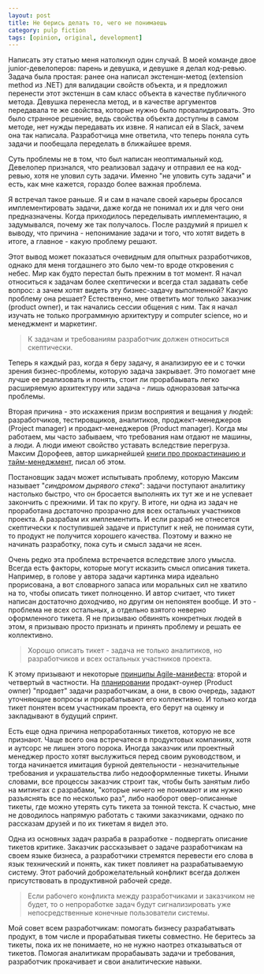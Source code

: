 ```yaml
---
layout: post
title: Не берись делать то, чего не понимаешь
category: pulp fiction
tags: [opinion, original, development]
---
```


Написать эту статью меня натолкнул один случай. В моей команде двое junior-девелоперов: парень и девушка, и девушке я делал код-ревью. Задача была простая: ранее она написал экстеншн-метод (extension method из .NET) для валидации свойств объекта, и я предложил перенести этот экстеншн в сам класс объекта в качестве публичного метода. Девушка перенесла метод, и в качестве аргументов передавала те же свойства, которые нужно было провалидировать. Это было странное решение, ведь свойства объекта доступны в самом методе, нет нужды передавать их извне. Я написал ей в Slack, зачем она так написала. Разработчица мне ответила, что теперь поняла суть задачи и пообещала переделать в ближайшее время.

Суть проблемы не в том, что был написан неоптимальный код. Девелопер признался, что реализовал задачу и отправил ее на код-ревью, хотя не уловил суть задачи. Именно "не уловить суть задачи" и есть, как мне кажется, гораздо более важная проблема.

Я встречал такое раньше. Я и сам в начале своей карьеры бросался имплементировать задачи, даже когда не понимал их и для чего они предназначены. Когда приходилось переделывать имплементацию, я задумывался, почему же так получалось. После раздумий я пришел к выводу, что причина - непонимание задачи и того, что хотят видеть в итоге, а главное - какую проблему решают.

Этот вывод может показаться очевидным для опытных разработчиков, однако для меня тогдашнего это было чем-то вроде откровения с небес. Мир как будто перестал быть прежним в тот момент. Я начал относиться к задачам более скептически и всегда стал задавать себе вопрос: а зачем хотят видеть эту бизнес-задачу выполненной? Какую проблему она решает? Естественно, мне ответить мог только заказчик (product owner), и так начались сессии общения с ним. Так я начал изучать не только программную архитектуру и computer science, но и менеджмент и маркетинг.

> К задачам и требованиям разработчик должен относиться скептически.

Теперь я каждый раз, когда я беру задачу, я анализирую ее и с точки зрения бизнес-проблемы, которую задача закрывает. Это помогает мне лучше ее реализовать и понять, стоит ли прорабаывать легко расширяемую архитектуру или задача - лишь одноразовая затычка проблемы.

Вторая причина - это искажения призм восприятия и вещания у людей: разработчиков, тестировщиков, аналитиков, проджект-менеджеров (Project manager) и продакт-менеджеров (Product manager). Когда мы работаем, мы часто забываем, что требования нам отдают не машины, а люди. А люди имеют свойство уставать вследствие перегруза. Максим Дорофеев, автор шикарнейшей [книги про прокрастинацию и тайм-менеджмент](https://www.flip.kz/catalog?prod=840177), писал об этом.

Постановщик задач может испытывать проблему, которую Максим называет "_синдромом дырявого стека_": задачи поступают аналитику настолько быстро, что он бросается выполнять их тут же и не успевает закончить с прежними. И так по кругу. В итоге, ни одна из задач не проработана достаточно прозрачно для всех остальных участников проекта. А разрабам их имплементить. И если разраб не отнесется скептически к поступившей задаче и приступит к ней, не понимая сути, то продукт не получится хорошего качества. Поэтому и важно не начинать разработку, пока суть и смысл задачи не ясен.

Очень редко эта проблема встречается вследствие злого умысла. Всегда есть факторы, которые могут исказить смысл описания тикета. Например, в голове у автора задачи картинка мира идеально прорисована, а вот словарного запаса или моральных сил не хватило на то, чтобы описать тикет полноценно. И автор считает, что тикет написан достаточно доходчиво, но другим он непонятен вообще. И это - проблема не всех остальных, а отдельно взятого неверно оформленного тикета. Я не призываю обвинять конкретных людей в этом, я призываю просто признать и принять проблему и решать ее коллективно.

> Хорошо описать тикет - задача не только аналитиков, но разработчиков и всех остальных участников проекта.

К этому призывают и некоторые [принципы Agile-манифеста](https://agilemanifesto.org/principles.html): второй и четвертый в частности. На [планировании](https://www.agilealliance.org/glossary/sprint-planning/) продакт-оунер (Product owner) "продает" задачи разработчикам, а они, в свою очередь, задают уточняющие вопросы и прорабатывают его коллективно. И только когда тикет понятен всем участникам проекта, его берут на оценку и закладывают в будущий спринт.

Есть еще одна причина непроработанных тикетов, которую не все признают. Чаще всего она встречатеся в продуктовых компаниях, хотя и аутсорс не лишен этого порока. Иногда заказчик или проектный менеджер просто хотят выслужиться перед своим руководством, и тогда начинается имитация бурной деятельности - незначительные требования и украшательства либо недооформленные тикеты. Иными словами, все процессы заказчик строит так, чтобы быть занятым либо на митингах с разрабами, "которые ничего не понимают и им нужно разъяснять все по несколько раз", либо наоборот овер-описанные тикеты, где можно утерять суть тикета за тонной текста. К счастью, мне не доводилось напрямую работать с такими заказчиками, однако по рассказам друзей и по их тикетам я видел это.

Одна из основных задач разраба в разработке - подвергать описание тикетов критике. Заказчик рассказывает о задаче разработчикам на своем языке бизнеса, а разработчики стремятся перевести его слова в язык технический и понять, как тикет повлияет на разрабатываемую систему. Этот рабочий доброжелательный конфликт всегда должен присутствовать в продуктивной рабочей среде.

> Если рабочего конфликта между разработчиками и заказчиком не будет, то о непроработке задач будут сигнализировать уже непосредственные конечные пользователи системы.

Мой совет всем разработчикам: помогать бизнесу разрабатывать продукт, в том числе и прорабатывая тикеты совместно. Не беритесь за тикеты, пока их не понимаете, но не нужно наотрез отказываться от тикетов. Помогая аналитикам прорабаывать задачи и требования, разработчик прокачивает и свои аналитические навыки.
